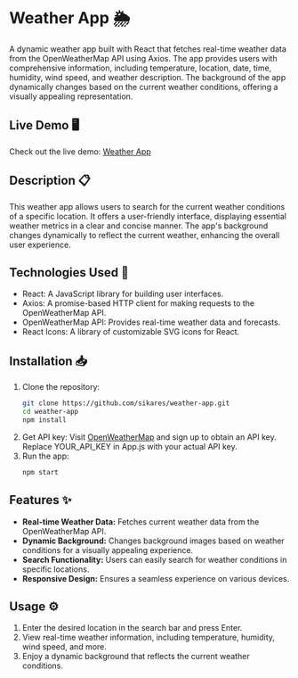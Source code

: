 # Weather App 🌦️

A dynamic weather app built with React that fetches real-time weather data from the OpenWeatherMap API using Axios. The app provides users with comprehensive information, including temperature, location, date, time, humidity, wind speed, and weather description. The background of the app dynamically changes based on the current weather conditions, offering a visually appealing representation.

## Live Demo 🖥️
Check out the live demo: [Weather App](https://weather-app-by-hilly.netlify.app/)

## Description 📋
This weather app allows users to search for the current weather conditions of a specific location. It offers a user-friendly interface, displaying essential weather metrics in a clear and concise manner. The app's background changes dynamically to reflect the current weather, enhancing the overall user experience.

## Technologies Used 🚀
- React: A JavaScript library for building user interfaces.
- Axios: A promise-based HTTP client for making requests to the OpenWeatherMap API.
- OpenWeatherMap API: Provides real-time weather data and forecasts.
- React Icons: A library of customizable SVG icons for React.

## Installation 📥
1. Clone the repository:
   ```bash
   git clone https://github.com/sikares/weather-app.git
   cd weather-app
   npm install
2. Get API key:
   Visit [OpenWeatherMap](https://openweathermap.org/) and sign up to obtain an API key.
   Replace YOUR_API_KEY in App.js with your actual API key.
3. Run the app:
   ```bash
   npm start
## Features ✨
- **Real-time Weather Data:** Fetches current weather data from the OpenWeatherMap API.
- **Dynamic Background:** Changes background images based on weather conditions for a visually appealing experience.
- **Search Functionality:** Users can easily search for weather conditions in specific locations.
- **Responsive Design:** Ensures a seamless experience on various devices.

## Usage ⚙️
1. Enter the desired location in the search bar and press Enter.
2. View real-time weather information, including temperature, humidity, wind speed, and more.
3. Enjoy a dynamic background that reflects the current weather conditions.
